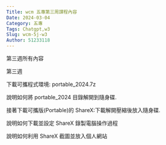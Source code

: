 ```yaml
---
Title: wcm 五專第三周課程內容
Date: 2024-03-04 
Category: 五專
Tags: Chatgpt,w3
Slug: wcm-5j-w3
Author: 51233118
---
```


第三週所有內容

<!-- PELICAN_END_SUMMARY -->

第三週

下載可攜程式環境: portable_2024.7z

說明如何將 portable_2024 目錄解開到隨身碟.

接著下載可攜版(Portable)的 ShareX:下載解開壓縮後放入隨身碟.

說明如何下載並設定 ShareX 錄製電腦操作過程

說明如何利用 ShareX 截圖並放入個人網站